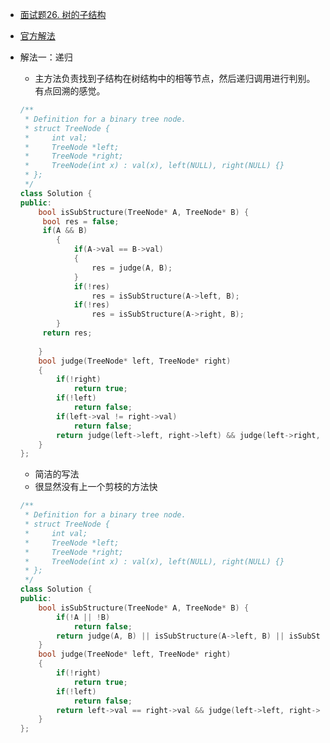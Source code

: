 - [面试题26. 树的子结构](https://leetcode-cn.com/problems/shu-de-zi-jie-gou-lcof/)
- [官方解法](https://leetcode-cn.com/problems/shu-de-zi-jie-gou-lcof/solution/mian-shi-ti-26-shu-de-zi-jie-gou-xian-xu-bian-li-p/)
- 解法一：递归
    + 主方法负责找到子结构在树结构中的相等节点，然后递归调用进行判别。有点回溯的感觉。
    ```C++
    /**
     * Definition for a binary tree node.
     * struct TreeNode {
     *     int val;
     *     TreeNode *left;
     *     TreeNode *right;
     *     TreeNode(int x) : val(x), left(NULL), right(NULL) {}
     * };
     */
    class Solution {
    public:
        bool isSubStructure(TreeNode* A, TreeNode* B) {
         bool res = false;
         if(A && B)
            {
                if(A->val == B->val)
                {
                    res = judge(A, B);
                }
                if(!res)
                    res = isSubStructure(A->left, B);
                if(!res)
                    res = isSubStructure(A->right, B);
            }
         return res;
            
        }
        bool judge(TreeNode* left, TreeNode* right)
        {
            if(!right)
                return true;
            if(!left)
                return false;
            if(left->val != right->val)
                return false;
            return judge(left->left, right->left) && judge(left->right, right->right);
        }
    };
    ```

    + 简洁的写法
    + 很显然没有上一个剪枝的方法快
    ```C++
    /**
     * Definition for a binary tree node.
     * struct TreeNode {
     *     int val;
     *     TreeNode *left;
     *     TreeNode *right;
     *     TreeNode(int x) : val(x), left(NULL), right(NULL) {}
     * };
     */
    class Solution {
    public:
        bool isSubStructure(TreeNode* A, TreeNode* B) {
            if(!A || !B)
                return false;
            return judge(A, B) || isSubStructure(A->left, B) || isSubStructure(A->right, B);
        }
        bool judge(TreeNode* left, TreeNode* right)
        {
            if(!right)
                return true;
            if(!left)
                return false;
            return left->val == right->val && judge(left->left, right->left) && judge(left->right, right->right);
        }
    };
    ```